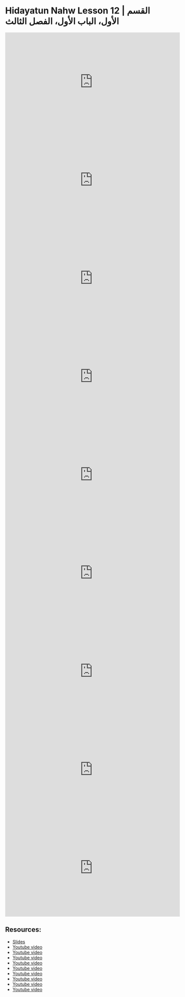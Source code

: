 # Hidayatun Nahw Lesson 12 | القسم الأول، الباب الأول، الفصل الثالث

<iframe width="560" height="315" src="https://www.youtube-nocookie.com/embed/eG04Qp5_sDQ?start=0" frameborder="0" allow="accelerometer; autoplay; encrypted-media; gyroscope; picture-in-picture" allowfullscreen="allowfullscreen"></iframe><BR>

<iframe width="560" height="315" src="https://www.youtube-nocookie.com/embed/kmwmsoMhAPU?start=0" frameborder="0" allow="accelerometer; autoplay; encrypted-media; gyroscope; picture-in-picture" allowfullscreen="allowfullscreen"></iframe><BR>

<iframe width="560" height="315" src="https://www.youtube-nocookie.com/embed/j92nKcpUCJY?start=0" frameborder="0" allow="accelerometer; autoplay; encrypted-media; gyroscope; picture-in-picture" allowfullscreen="allowfullscreen"></iframe><BR>

<iframe width="560" height="315" src="https://www.youtube-nocookie.com/embed/H1JiqBGXV2o?start=0" frameborder="0" allow="accelerometer; autoplay; encrypted-media; gyroscope; picture-in-picture" allowfullscreen="allowfullscreen"></iframe><BR>

<iframe width="560" height="315" src="https://www.youtube-nocookie.com/embed/6AYjiZEPhgk?start=0" frameborder="0" allow="accelerometer; autoplay; encrypted-media; gyroscope; picture-in-picture" allowfullscreen="allowfullscreen"></iframe><BR>

<iframe width="560" height="315" src="https://www.youtube-nocookie.com/embed/SpAvgHtgb_M?start=0" frameborder="0" allow="accelerometer; autoplay; encrypted-media; gyroscope; picture-in-picture" allowfullscreen="allowfullscreen"></iframe><BR>

<iframe width="560" height="315" src="https://www.youtube-nocookie.com/embed/NHNY82z9GYs?start=0" frameborder="0" allow="accelerometer; autoplay; encrypted-media; gyroscope; picture-in-picture" allowfullscreen="allowfullscreen"></iframe><BR>

<iframe width="560" height="315" src="https://www.youtube-nocookie.com/embed/MEK5XIlMJKE?start=0" frameborder="0" allow="accelerometer; autoplay; encrypted-media; gyroscope; picture-in-picture" allowfullscreen="allowfullscreen"></iframe><BR>

<iframe width="560" height="315" src="https://www.youtube-nocookie.com/embed/z_JTmp1hOPo?start=0" frameborder="0" allow="accelerometer; autoplay; encrypted-media; gyroscope; picture-in-picture" allowfullscreen="allowfullscreen"></iframe><BR>



## Resources:
- [Slides](https://github.com/arshare/resources_balagha_pdfs)
- [Youtube video](https://www.youtube.com/watch?v=eG04Qp5_sDQ&list=PLzn0qdi6JpdtdAyaM2yvvY1Yk9i4EpLHD&index=21)
- [Youtube video](https://www.youtube.com/watch?v=kmwmsoMhAPU&list=PLzn0qdi6JpdtdAyaM2yvvY1Yk9i4EpLHD&index=22)
- [Youtube video](https://www.youtube.com/watch?v=j92nKcpUCJY&list=PLzn0qdi6JpdtdAyaM2yvvY1Yk9i4EpLHD&index=23)
- [Youtube video](https://www.youtube.com/watch?v=H1JiqBGXV2o&list=PLzn0qdi6JpdtdAyaM2yvvY1Yk9i4EpLHD&index=24)
- [Youtube video](https://www.youtube.com/watch?v=6AYjiZEPhgk&list=PLzn0qdi6JpdtdAyaM2yvvY1Yk9i4EpLHD&index=25)
- [Youtube video](https://www.youtube.com/watch?v=SpAvgHtgb_M&list=PLzn0qdi6JpdtdAyaM2yvvY1Yk9i4EpLHD&index=26)
- [Youtube video](https://www.youtube.com/watch?v=NHNY82z9GYs&list=PLzn0qdi6JpdtdAyaM2yvvY1Yk9i4EpLHD&index=27)
- [Youtube video](https://www.youtube.com/watch?v=MEK5XIlMJKE&list=PLzn0qdi6JpdtdAyaM2yvvY1Yk9i4EpLHD&index=28)
- [Youtube video](https://www.youtube.com/watch?v=z_JTmp1hOPo&list=PLzn0qdi6JpdtdAyaM2yvvY1Yk9i4EpLHD&index=29)
